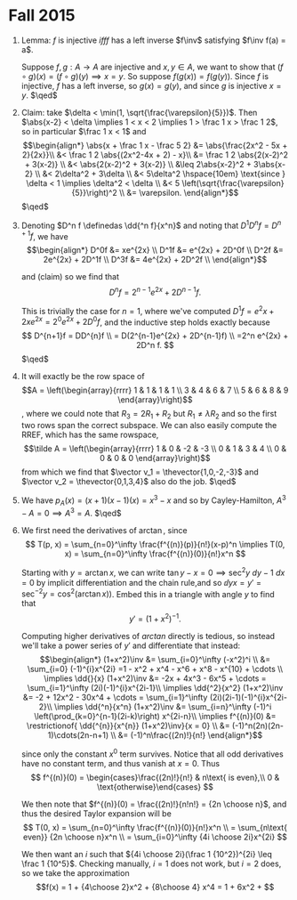 # Fall 2015

1. Lemma: $f$ is injective $iff f$ has a left inverse $f\inv$ satisfying $f\inv f(a) = a$.
   
   Suppose $f,g: A \to A$ are injective and $x,y \in A$, we want to show that $(f\circ g)(x) = (f\circ g)(y) \implies x = y$. So suppose $f(g(x)) = f(g(y))$. Since $f$ is injective, $f$ has a left inverse, so $g(x) = g(y)$, and since $g$ is injective $x = y$. $\qed$

2. Claim: take $\delta < \min(1, \sqrt{\frac{\varepsilon}{5}})$. Then $\abs{x-2} < \delta \implies 1 < x < 2 \implies 1 > \frac 1 x > \frac 1 2$, so in particular $\frac 1 x < 1$ and
   $$\begin{align*}
   \abs{x + \frac 1 x - \frac 5 2} &= \abs{\frac{2x^2 - 5x + 2}{2x}}\\
   &< \frac 1 2 \abs{(2x^2-4x + 2) - x}\\
   &= \frac 1 2 \abs{2(x-2)^2 + 3(x-2)} \\
   &< \abs{2(x-2)^2 + 3(x-2)} \\
   &\leq 2\abs{x-2}^2 + 3\abs{x-2} \\
   &< 2\delta^2 + 3\delta \\ 
   &< 5\delta^2  \hspace{10em} \text{since } \delta < 1 \implies \delta^2 < \delta \\
   &< 5 \left(\sqrt{\frac{\varepsilon}{5}}\right)^2 \\
   &= \varepsilon.
   \end{align*}$$
   $\qed$

1. Denoting $D^n f \definedas \dd{^n f}{x^n}$ and noting that $D^1 D^n f = D^{n+1}f$, we have
  $$\begin{align*}
  D^0f &= xe^{2x} \\
  D^1f &= e^{2x} + 2D^0f \\
  D^2f &= 2e^{2x} + 2D^1f \\
  D^3f &= 4e^{2x} + 2D^2f \\
  \end{align*}$$

    and (claim) so we find that 
  $$D^n f = 2^{n-1}e^{2x} + 2D^{n-1}f.$$
  
    This is trivially the case for $n=1$, where we've computed $D^1 f = e^2x + 2xe^{2x} = 2^0e^{2x} + 2D^0 f$, and the inductive step holds exactly because 
  $$
  D^{n+1}f = DD^{n}f \\
  = D(2^{n-1}e^{2x} + 2D^{n-1}f) \\
  =2^n e^{2x} + 2D^n f.
  $$
  $\qed$

1. It will exactly be the row space of $$A = \left(\begin{array}{rrrr}
1 & 1 & 1 & 1 \\
3 & 4 & 6 & 7 \\
5 & 6 & 8 & 9
\end{array}\right)$$, where we could note that $R_3 = 2R_1 + R_2$ but $R_1 \neq \lambda R_2$ and so the first two rows span the correct subspace. We can also easily compute the RREF, which has the same rowspace, $$\tilde A = \left(\begin{array}{rrrr}
1 & 0 & -2 & -3 \\
0 & 1 & 3 & 4 \\
0 & 0 & 0 & 0
\end{array}\right)$$
from which we find that $\vector v_1 = \thevector{1,0,-2,-3}$ and $\vector v_2 = \thevector{0,1,3,4}$ also do the job. $\qed$

1. We have $p_A(x) = (x+1)(x-1)(x) = x^3 - x$ and so by Cayley-Hamilton, $A^3 - A = 0 \implies A^3 = A$. $\qed$

1. We first need the derivatives of $\arctan$, since
    $$
    T(p, x) = \sum_{n=0}^\infty \frac{f^{(n)}(p)}{n!}(x-p)^n \implies T(0, x) = \sum_{n=0}^\infty \frac{f^{(n)}(0)}{n!}x^n 
    $$

    Starting with $y=\arctan x$, we can write $\tan y - x = 0 \implies \sec^2y~dy - 1~dx = 0$ by implicit differentiation and the chain rule,and so $\dd{y}{x} = y' = \sec^{-2}y = \cos^2(\arctan x))$. Embed this in a triangle with angle $y$ to find that 
    $$y' = (1+x^2)^{-1}.$$

    Computing higher derivatives of $arctan$ directly is tedious, so instead we'll take a power series of $y'$ and differentiate that instead: 
    $$\begin{align*}
    (1+x^2)\inv &= \sum_{i=0}^\infty (-x^2)^i \\
    &= \sum_{i=0} (-1)^{i}x^{2i} =1 - x^2 + x^4 - x^6 + x^8 - x^{10} + \cdots \\
    \implies \dd{}{x} (1+x^2)\inv &= -2x + 4x^3 - 6x^5 + \cdots = \sum_{i=1}^\infty (2i)(-1)^{i}x^{2i-1}\\
    \implies \dd{^2}{x^2} (1+x^2)\inv &= -2 + 12x^2 - 30x^4 + \cdots = \sum_{i=1}^\infty (2i)(2i-1)(-1)^{i}x^{2i-2}\\
    \implies \dd{^n}{x^n} (1+x^2)\inv &= \sum_{i=n}^\infty (-1)^i \left(\prod_{k=0}^{n-1}(2i-k)\right) x^{2i-n}\\
    \implies f^{(n)}(0) &= \restrictionof{ \dd{^{n}}{x^{n}} (1+x^2)\inv}{x = 0} \\
    &= (-1)^n(2n)(2n-1)\cdots(2n-n+1) \\ &=  (-1)^n\frac{(2n)!}{n!}
    \end{align*}$$ 

    since only the constant $x^0$ term survives. Notice that all odd derivatives have no constant term, and thus vanish at $x=0$. Thus
    $$
    f^{(n)}(0) = \begin{cases}\frac{(2n)!}{n!} & n\text{ is even},\\ 0 & \text{otherwise}\end{cases}
    $$ 

    We then note that $f^{(n)}(0) = \frac{(2n)!}{n!n!} = {2n \choose n}$, and thus the desired Taylor expansion will be 
    $$
    T(0, x) = \sum_{n=0}^\infty \frac{f^{(n)}(0)}{n!}x^n \\
    = \sum_{n\text{ even}} {2n \choose n}x^n \\
    = \sum_{i=0}^\infty {4i \choose 2i}x^{2i}
    $$

    We then want an $i$ such that ${4i \choose 2i}(\frac 1 {10^2})^{2i} \leq \frac 1 {10^5}$. Checking manually, $i=1$ does not work, but $i=2$ does, so we take the approximation 
    $$f(x) = 1 + {4\choose 2}x^2 + {8\choose 4} x^4 = 1 + 6x^2 + $$